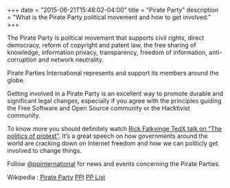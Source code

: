 +++
date = "2015-06-21T15:48:02-04:00"
title = "Pirate Party"
description = "What is the Pirate Party political movement and how to get involved."
+++

The Pirate Party is political movement that supports civil rights, direct democracy, reform of copyright and patent law, the free sharing of knowledge, information privacy, transparency, freedom of information, anti-corruption and network neutrality.

Pirate Parties International represents and support its members around the globe.

Getting involved in a Pirate Party is an excellent way to promote durable and significant legal changes, especially if you agree with the principles guiding the Free Software and Open Source community or the Hacktivist community.

To know more you should definitely watch [Rick Falkvinge TedX talk on “The politics of protest”](https://www.youtube.com/watch?v=zsI3-IEWgFg). It’s a great speech on how governments around the world are cracking down on Internet freedom and how we can politicly get involved to change things.

Follow [@ppinternational](https://twitter.com/ppinternational) for news and events concerning the Pirate Parties.

Wikipedia : [Pirate Party](https://en.wikipedia.org/wiki/Pirate_Party) [PPI](https://en.wikipedia.org/wiki/Pirate_Parties_International) [PP List](https://en.wikipedia.org/wiki/List_of_Pirate_Parties)
